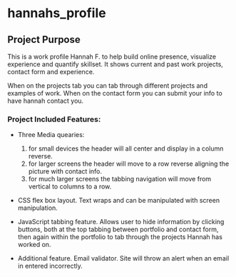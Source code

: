 # hannahs_profile

## Project Purpose
This is a work profile Hannah F. to help build online presence, visualize experience and quantify skillset. It shows current and past work projects, contact form and experience. 

When on the projects tab you can tab through different projects and examples of work.
When on the contact form you can submit your info to have hannah contact you.


### Project Included Features:
* Three Media quearies:
    1. for small devices the header will all center and display in a column reverse.
    2. for larger screens the header will move to a row reverse aligning the picture with contact info.
    3. for much larger screens the tabbing navigation will move from vertical to columns to a row.

* CSS flex box layout. 
Text wraps and can be manipulated with screen manipulation.

* JavaScript tabbing feature.
Allows user to hide information by clicking buttons, both at the top tabbing between portfolio and contact form, then again within the portfolio to tab through the projects Hannah has worked on.

* Additional feature.
Email validator. Site will throw an alert when an email in entered incorrectly. 


